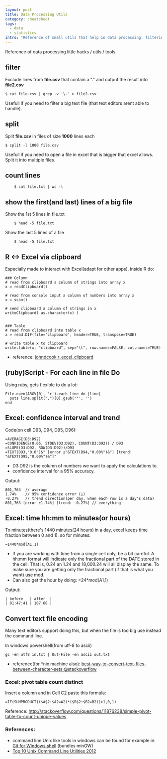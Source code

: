 ```yaml
--- 
layout: post
title: Data Processing Utils
category: cheatsheet
tags:
  - data
  - statistics
intro: "Reference of small utils that help in data processing, filtering, splitting, etc"
---
```


Reference of data processing little hacks / utils / tools

## filter

Exclude lines from **file.csv** that contain a "." and output the result into **file2.csv**

  	$ cat file.csv | grep -v '\.' > file2.csv

Usefull if you need to filter a big text file (that text editors arent able to handle).
	

## split

Split **file.csv** in files of size **1000** lines each

  	$ split -l 1000 file.csv

Usefull if you need to open a file in excel that is bigger that excel allows. Split it into multiple files.

## count lines

		$ cat file.txt | wc -l

## show the first(and last) lines of a big file

Show the 1st 5 lines in file.txt

		$ head -5 file.txt

Show the last 5 lines of a file

		$ head -5 file.txt

## R <-> Excel via clipboard

Especially made to interact with Excel(adapt for other apps), inside R do:
	
	### Column
	# read from clipboard a column of strings into array x
	x = readClipboard()

	# read from console input a column of numbers into array x
	x = scan()

	# send clipboard a column of strings in x
	writeClipboard( as.character(x) )


	### Table
	# read from clipboard into table x
	x = read.DIF(file='clipboard', header=TRUE, transpose=TRUE)

	# write table x to clipboard
	write.table(x, "clipboard", sep="\t", row.names=FALSE, col.names=TRUE)

- reference: [johndcook r_excel_clipboard](http://www.johndcook.com/r_excel_clipboard.html)

## (ruby)Script - For each line in file Do

Using ruby, gets flexible to do a lot:

	File.open(ARGV[0], 'r').each_line do |line| 
	  puts line.split(",")[0].gsub('"', '')
	end


## Excel: confidence interval and trend 

Code(on cell D93, D94, D95, D96):

	=AVERAGE(D3:D92)
	=CONFIDENCE(0.05, STDEV(D3:D92), COUNT(D3:D92)) / D93
	=SLOPE(D3:D92, ROW(D3:D92))/D93
	=TEXT(D93,"0,0")&" [error ±"&TEXT(D94,"0.00%")&"] [trend: "&TEXT(D95,"0.00%")&"]"

  - D3:D92 is the column of numbers we want to apply the calculations to.
  - confidence interval for a 95% accuracy.

Output:

	801,763  // average
	1.74%    // 95% confidence error (±)
	-0.27%   // trend direction(per day, when each row is a day's data)
	801,763 [error ±1.74%] [trend: -0.27%] // everything


## Excel: time hh:mm to minutes(or hours)

To minutes(there's 1440 minutes(24 hours) in a day, excel keeps time fraction between 0 and 1), so for minutes:

	=1440*mod(A1,1)

- If you are working with time from a single cell only, be a bit careful. A hh:mm format will indicate only the fractional part of the DATE stored in the cell. That is, 0.24 an 1.24 and 18,000.24 will all display the same. To make sure you are getting only the fractional part (if that is what you want) use mod.
- Can also get the hour by doing: =24*mod(A1,1)

Output:

	| before   | after  |
	| 01:47:41 | 107.68 |


## Convert text file encoding

Many text editors support doing this, but when the file is too big use instead the command line.

In windows powershell(from utf-8 to ascii)

	gc -en utf8 in.txt | Out-File -en ascii out.txt 

- reference(for *nix machine also): [best-way-to-convert-text-files-between-character-sets @stackoverflow](http://stackoverflow.com/questions/64860/best-way-to-convert-text-files-between-character-sets)


### Excel: pivot table count distinct

Insert a column and in Cell C2 paste this formula:

	=IF(SUMPRODUCT(($A$2:$A2=A2)*($B$2:$B2=B2))>1,0,1)

Reference: http://stackoverflow.com/questions/11876238/simple-pivot-table-to-count-unique-values

### References:

- command line Unix like tools in windows can be found for example in: [Git for Windows shell](http://msysgit.github.com/) (bundles minGW)
- [Top 10 Unix Command Line Utilities 2012](http://blog.coldflake.com/posts/2012-12-30-Top-10-Unix-Command-Line-Utilities-2012.html)